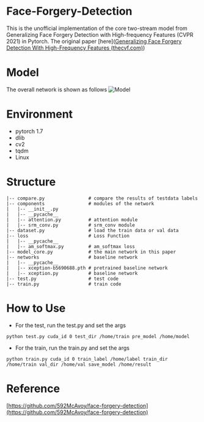# Face-Forgery-Detection

This is the unofficial implementation of the core two-stream model from Generalizing Face Forgery Detection with High-frequency Features (CVPR 2021) in Pytorch. The original paper [here]([Generalizing Face Forgery Detection With High-Frequency Features (thecvf.com)](https://openaccess.thecvf.com/content/CVPR2021/papers/Luo_Generalizing_Face_Forgery_Detection_With_High-Frequency_Features_CVPR_2021_paper.pdf))

# Model

The overall network is shown as follows  ![Model](https://z3.ax1x.com/2021/11/30/o3RdoR.png)

# Environment

- pytorch 1.7
- dlib
- cv2
- tqdm
- Linux

# Structure

```
|-- compare.py                # compare the results of testdata labels
|-- components                # modules of the network
|   |-- __init__.py
|   |-- __pycache__
|   |-- attention.py          # attention module
|   |-- srm_conv.py           # srm_conv module
|-- dataset.py                # load the train data or val data
|-- loss                      # Loss Function
|   |-- __pycache__
|   |-- am_softmax.py         # am_softmax loss
|-- model_core.py             # the main network in this paper
|-- networks                  # baseline network
|   |-- __pycache__
|   |-- xception-b5690688.pth # pretrained baseline network
|   |-- xception.py           # baseline network
|-- test.py                   # test code
|-- train.py                  # train code
```

# How to Use

- For the test, run the test.py and set the args

```
python test.py cuda_id 0 test_dir /home/train pre_model /home/model
```

- For the train, run the train.py and set the args

```
python train.py cuda_id 0 train_label /home/label train_dir /home/train val_dir /home/val save_model /home/result
```

# Reference

[https://github.com/592McAvoy/face-forgery-detection](https://github.com/592McAvoy/face-forgery-detection)

